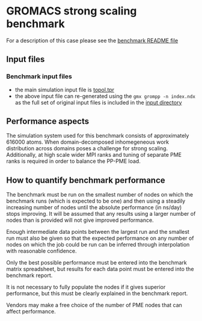 # GROMACS strong scaling benchmark

For a description of this case please see the [benchmark README file](./inputs/README)

## Input files

### Benchmark input files

- the main simulation input file is [topol.tpr](./inputs/topol.tpr.gz)
- the above input file can re-generated using the ``gmx grompp -n index.ndx`` as the full set of original input files is included in the [input directory](./inputs/)

## Performance aspects

The simulation system used for this benchmark consists of approximately 616000 atoms.
When domain-decomposed inhomegeneous work distribution across domains poses a challenge
for strong scaling. Additionally, at high scale wider MPI ranks and tuning of
separate PME ranks is required in order to balance the PP-PME load.


## How to quantify benchmark performance

The benchmark must be run on the smallest number of nodes on which the
benchmark runs (which is expected to be one) and then using a steadily
increasing number of nodes until the absolute performance (in ns/day)
stops improving. It will be assumed that any results using a larger
number of nodes than is provided will not give improved performance.

Enough intermediate data points between the largest run and the
smallest run must also be given so that the expected performance on
any number of nodes on which the job could be run can be inferred
through interpolation with reasonable confidence.  

Only the best possible performance must be entered into the 
benchmark matrix spreadsheet, but results for each data point 
must be entered into the benchmark report.

It is not necessary to fully populate the nodes if it gives superior
performance, but this must be clearly explained in the benchmark
report.

Vendors may make a free choice of the number of PME nodes that can
affect performance.
